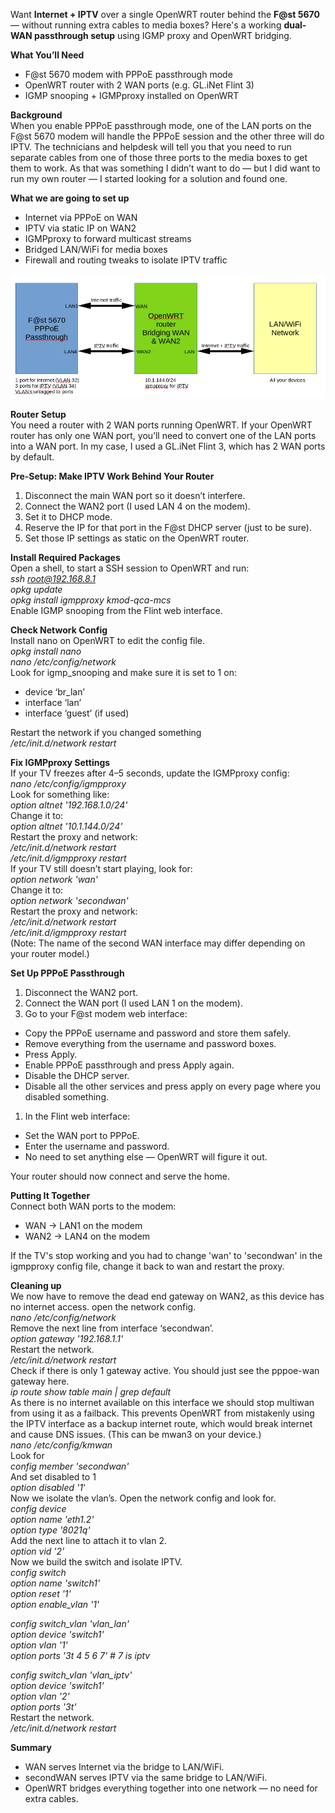 Want **Internet \+ IPTV** over a single OpenWRT router behind the **F@st 5670** — without running extra cables to media boxes? Here's a working **dual-WAN passthrough setup** using IGMP proxy and OpenWRT bridging.

**What You’ll Need**

* F@st 5670 modem with PPPoE passthrough mode  
* OpenWRT router with 2 WAN ports (e.g. GL.iNet Flint 3\)  
* IGMP snooping \+ IGMPproxy installed on OpenWRT

**Background**  
When you enable PPPoE passthrough mode, one of the LAN ports on the F@st 5670 modem will handle the PPPoE session and the other three will do IPTV. The technicians and helpdesk will tell you that you need to run separate cables from one of those three ports to the media boxes to get them to work. As that was something I didn’t want to do — but I did want to run my own router — I started looking for a solution and found one.

**What we are going to set up**

* Internet via PPPoE on WAN  
* IPTV via static IP on WAN2  
* IGMPproxy to forward multicast streams  
* Bridged LAN/WiFi for media boxes  
* Firewall and routing tweaks to isolate IPTV traffic

![Dual WAN Diagram](dual-wan.png)

**Router Setup**  
You need a router with 2 WAN ports running OpenWRT. If your OpenWRT router has only one WAN port, you’ll need to convert one of the LAN ports into a WAN port. In my case, I used a GL.iNet Flint 3, which has 2 WAN ports by default.

**Pre-Setup: Make IPTV Work Behind Your Router**

1. Disconnect the main WAN port so it doesn’t interfere.  
2. Connect the WAN2 port (I used LAN 4 on the modem).  
3. Set it to DHCP mode.  
4. Reserve the IP for that port in the F@st DHCP server (just to be sure).  
5. Set those IP settings as static on the OpenWRT router.

**Install Required Packages**  
Open a shell, to start a SSH session to OpenWRT and run:  
*ssh root@192.168.8.1*  
*opkg update*  
*opkg install igmpproxy kmod-qca-mcs*  
Enable IGMP snooping from the Flint web interface.

**Check Network Config**  
Install nano on OpenWRT to edit the config file.  
*opkg install nano*  
*nano /etc/config/network*  
Look for igmp\_snooping and make sure it is set to 1 on:

* device ‘br\_lan’  
* interface ‘lan’  
* interface ‘guest’ (if used)

Restart the network if you changed something  
*/etc/init.d/network restart*

**Fix IGMPproxy Settings**  
If your TV freezes after 4–5 seconds, update the IGMPproxy config:  
*nano /etc/config/igmpproxy*  
Look for something like:  
*option altnet '192.168.1.0/24'*  
Change it to:  
*option altnet '10.1.144.0/24'*  
Restart the proxy and network:  
*/etc/init.d/network restart*  
*/etc/init.d/igmpproxy restart*  
If your TV still doesn’t start playing, look for:  
*option network 'wan'*  
Change it to:  
*option network 'secondwan'*  
Restart the proxy and network:  
*/etc/init.d/network restart*  
*/etc/init.d/igmpproxy restart*  
(Note: The name of the second WAN interface may differ depending on your router model.)

**Set Up PPPoE Passthrough**

1. Disconnect the WAN2 port.  
2. Connect the WAN port (I used LAN 1 on the modem).  
3. Go to your F@st modem web interface:  
* Copy the PPPoE username and password and store them safely.  
* Remove everything from the username and password boxes.  
* Press Apply.  
* Enable PPPoE passthrough and press Apply again.  
* Disable the DHCP server.  
* Disable all the other services and press apply on every page where you disabled something.  
1. In the Flint web interface:  
* Set the WAN port to PPPoE.  
* Enter the username and password.  
* No need to set anything else — OpenWRT will figure it out.

Your router should now connect and serve the home.

**Putting It Together**  
Connect both WAN ports to the modem:

* WAN → LAN1 on the modem  
* WAN2 → LAN4 on the modem

If the TV's stop working and you had to change 'wan' to 'secondwan' in the igmpproxy config file, change it back to wan and restart the proxy.

**Cleaning up**  
We now have to remove the dead end gateway on WAN2, as this device has no internet access. open the network config.  
*nano /etc/config/network*  
Remove the next line from interface ‘secondwan’.  
*option gateway '192.168.1.1'*  
Restart the network.  
*/etc/init.d/network restart*  
Check if there is only 1 gateway active. You should just see the pppoe-wan gateway here.  
*ip route show table main | grep default*  
As there is no internet available on this interface we should stop multiwan from using it as a failback. This prevents OpenWRT from mistakenly using the IPTV interface as a backup internet route, which would break internet and cause DNS issues. (This can be mwan3 on your device.)  
*nano /etc/config/kmwan*  
Look for  
*config member 'secondwan'*  
And set disabled to 1  
*option disabled '1*'  
Now we isolate the vlan’s. Open the network config and look for.  
*config device*  
        *option name 'eth1.2'*  
        *option type '8021q'*  
Add the next line to attach it to vlan 2\.  
       *option vid '2'*  
Now we build the switch and isolate IPTV.  
*config switch*  
        *option name 'switch1'*  
        *option reset '1'*  
        *option enable\_vlan '1'*

*config switch\_vlan 'vlan\_lan'*  
        *option device 'switch1'*  
        *option vlan '1'*  
        *option ports '3t 4 5 6 7' \# 7 is iptv*

*config switch\_vlan 'vlan\_iptv'*  
        *option device 'switch1'*  
        *option vlan '2'*  
        *option ports '3t'*  
Restart the network.  
*/etc/init.d/network restart*

**Summary**

* WAN serves Internet via the bridge to LAN/WiFi.  
* secondWAN serves IPTV via the same bridge to LAN/WiFi.  
* OpenWRT bridges everything together into one network — no need for extra cables.
